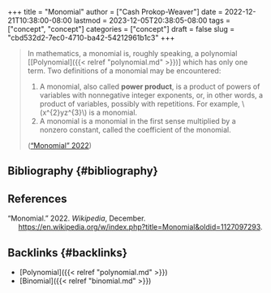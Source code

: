 +++
title = "Monomial"
author = ["Cash Prokop-Weaver"]
date = 2022-12-21T10:38:00-08:00
lastmod = 2023-12-05T20:38:05-08:00
tags = ["concept", "concept"]
categories = ["concept"]
draft = false
slug = "cbd532d2-7ec0-4710-ba42-54212961b1c3"
+++

> In mathematics, a monomial is, roughly speaking, a polynomial [[Polynomial]({{< relref "polynomial.md" >}})] which has only one term. Two definitions of a monomial may be encountered:
>
> 1.  A monomial, also called **power product**, is a product of powers of variables with nonnegative integer exponents, or, in other words, a product of variables, possibly with repetitions. For example, \\(x^{2}yz^{3}\\) is a monomial.
> 2.  A monomial is a monomial in the first sense multiplied by a nonzero constant, called the coefficient of the monomial.
>
> (<a href="#citeproc_bib_item_1">“Monomial” 2022</a>)


## Bibliography {#bibliography}

## References

<style>.csl-entry{text-indent: -1.5em; margin-left: 1.5em;}</style><div class="csl-bib-body">
  <div class="csl-entry"><a id="citeproc_bib_item_1"></a>“Monomial.” 2022. <i>Wikipedia</i>, December. <a href="https://en.wikipedia.org/w/index.php?title=Monomial&oldid=1127097293">https://en.wikipedia.org/w/index.php?title=Monomial&#38;oldid=1127097293</a>.</div>
</div>


## Backlinks {#backlinks}

-   [Polynomial]({{< relref "polynomial.md" >}})
-   [Binomial]({{< relref "binomial.md" >}})
